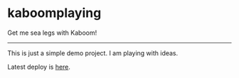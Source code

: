 # kaboomplaying

Get me sea legs with Kaboom!

---

This is just a simple demo project. I am playing with ideas.

Latest deploy is [here](https://kaboomplaying.surge.sh).